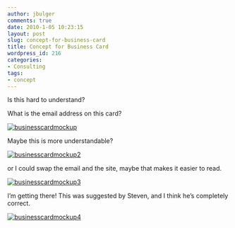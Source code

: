 ```yaml
---
author: jbulger
comments: true
date: 2010-1-05 10:23:15
layout: post
slug: concept-for-business-card
title: Concept for Business Card
wordpress_id: 216
categories:
- Consulting
tags:
- concept
---
```


Is this hard to understand?

 

What is the email address on this card?

 

[![businesscardmockup](/img/posts/2010/01/businesscardmockup_thumb.png)](/img/posts/2010/01/businesscardmockup.png)

 

Maybe this is more understandable?

 

[![businesscardmockup2](/img/posts/2010/01/businesscardmockup2_thumb.png)](/img/posts/2010/01/businesscardmockup2.png)

 

or I could swap the email and the site, maybe that makes it easier to read.

 

[![businesscardmockup3](/img/posts/2010/01/businesscardmockup3_thumb.png)](/img/posts/2010/01/businesscardmockup3.png)

 

I’m getting there! This was suggested by Steven, and I think he’s completely correct.

 

[![businesscardmockup4](/img/posts/2010/01/businesscardmockup4_thumb.png)](/img/posts/2010/01/businesscardmockup4.png)
